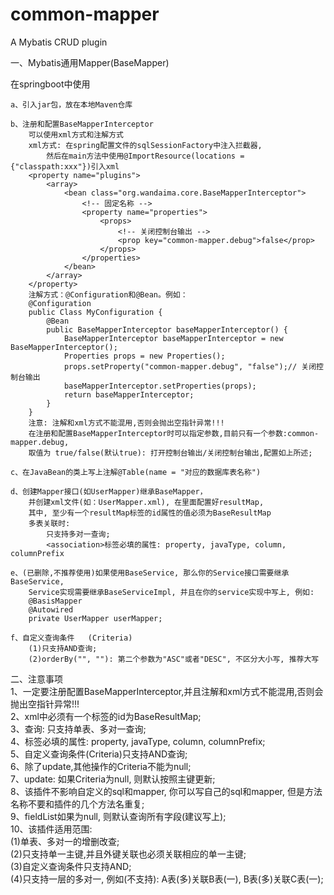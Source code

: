 # common-mapper
A Mybatis CRUD plugin

一、Mybatis通用Mapper(BaseMapper)

在springboot中使用

	a、引入jar包，放在本地Maven仓库
	
	b、注册和配置BaseMapperInterceptor
		可以使用xml方式和注解方式
		xml方式: 在spring配置文件的sqlSessionFactory中注入拦截器,
			然后在main方法中使用@ImportResource(locations = {"classpath:xxx"})引入xml
		<property name="plugins">
			<array>
				<bean class="org.wandaima.core.BaseMapperInterceptor">
					<!-- 固定名称 -->
					<property name="properties">
						<props>
							<!-- 关闭控制台输出 -->
							<prop key="common-mapper.debug">false</prop>
						</props>
					</properties>
				</bean>
			</array>
		</property>
		注解方式：@Configuration和@Bean。例如：
		@Configuration
		public Class MyConfiguration {
			@Bean
			public BaseMapperInterceptor baseMapperInterceptor() {
				BaseMapperInterceptor baseMapperInterceptor = new BaseMapperInterceptor();
				Properties props = new Properties();
				props.setProperty("common-mapper.debug", "false");// 关闭控制台输出
				baseMapperInterceptor.setProperties(props);
				return baseMapperInterceptor;
			}
		}
		注意: 注解和xml方式不能混用,否则会抛出空指针异常!!!
		在注册和配置BaseMapperInterceptor时可以指定参数,目前只有一个参数:common-mapper.debug,
		取值为 true/false(默认true): 打开控制台输出/关闭控制台输出,配置如上所述;
		
	c、在JavaBean的类上写上注解@Table(name = "对应的数据库表名称")
	
	d、创建Mapper接口(如UserMapper)继承BaseMapper，
		并创建xml文件(如：UserMapper.xml), 在里面配置好resultMap,
		其中, 至少有一个resultMap标签的id属性的值必须为BaseResultMap
		多表关联时:
			只支持多对一查询;
			<association>标签必填的属性: property, javaType, column, columnPrefix
		
	e、(已删除,不推荐使用)如果使用BaseService, 那么你的Service接口需要继承BaseService,
		Service实现需要继承BaseServiceImpl, 并且在你的service实现中写上, 例如:
		@BasisMapper
		@Autowired
		private UserMapper userMapper;
		
	f、自定义查询条件	(Criteria)
		(1)只支持AND查询;
		(2)orderBy("", ""): 第二个参数为"ASC"或者"DESC", 不区分大小写, 推荐大写
		
二、注意事项<br/>
1、一定要注册配置BaseMapperInterceptor,并且注解和xml方式不能混用,否则会抛出空指针异常!!!<br/>
2、xml中必须有一个<resultMap>标签的id为BaseResultMap;<br/>
3、查询: 只支持单表、多对一查询;<br/>
4、<association>标签必填的属性: property, javaType, column, columnPrefix;<br/>
5、自定义查询条件(Criteria)只支持AND查询;<br/>
6、除了update,其他操作的Criteria不能为null;<br/>
7、update: 如果Criteria为null, 则默认按照主键更新;<br/>
8、该插件不影响自定义的sql和mapper, 你可以写自己的sql和mapper, 但是方法名称不要和插件的几个方法名重复;<br/>
9、fieldList如果为null, 则默认查询所有字段(建议写上);<br/>
10、该插件适用范围: <br/>
	(1)单表、多对一的增删改查;<br/>
	(2)只支持单一主键,并且外键关联也必须关联相应的单一主键;<br/>
	(3)自定义查询条件只支持AND;<br/>
	(4)只支持一层的多对一, 例如(不支持): A表(多)关联B表(一), B表(多)关联C表(一);
